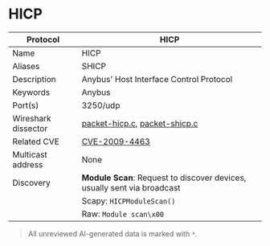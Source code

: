 # HICP

| Protocol | HICP |
|---|---|
| Name | HICP |
| Aliases | SHICP |
| Description | Anybus' Host Interface Control Protocol |
| Keywords | Anybus |
| Port(s) | 3250/udp |
| Wireshark dissector | [packet-hicp.c](https://github.com/wireshark/wireshark/blob/master/epan/dissectors/packet-hicp.c), [packet-shicp.c](https://github.com/wireshark/wireshark/blob/master/epan/dissectors/packet-shicp.c) |
| Related CVE | [CVE-2009-4463](https://nvd.nist.gov/vuln/detail/CVE-2009-4463) |
| Multicast address | None |
| Discovery | **Module Scan**: Request to discover devices, usually sent via broadcast
| | Scapy: `HICPModuleScan()`
| | Raw: `Module scan\x00` |



> All unreviewed AI-generated data is marked with `*`.
